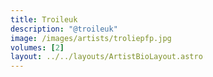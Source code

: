 ```yaml
---
title: Troileuk
description: "@troileuk"
image: /images/artists/troliepfp.jpg
volumes: [2]
layout: ../../layouts/ArtistBioLayout.astro
---
```

